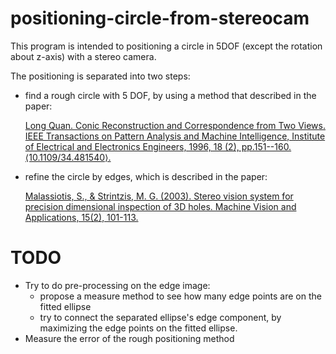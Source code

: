# positioning-circle-from-stereocam

This program is intended to positioning a circle in 5DOF (except the rotation about z-axis) with a stereo camera.

The positioning is separated into two steps:
- find a rough circle with 5 DOF, by using a method that described in the paper:

    [Long Quan. Conic Reconstruction and Correspondence from Two Views. IEEE Transactions on Pattern Analysis and Machine Intelligence, Institute of Electrical and Electronics Engineers, 1996, 18 (2), pp.151--160. ⟨10.1109/34.481540⟩.](https://ieeexplore.ieee.org/abstract/document/481540/)
- refine the circle by edges, which is described in the paper:

    [Malassiotis, S., & Strintzis, M. G. (2003). Stereo vision system for precision dimensional inspection of 3D holes. Machine Vision and Applications, 15(2), 101-113.](https://link.springer.com/article/10.1007/s00138-003-0132-3)

# TODO
- Try to do pre-processing on the edge image: 
    - propose a measure method to see how many edge points are on the fitted ellipse
    - try to connect the separated ellipse's edge component, by maximizing the edge points on the fitted ellipse. 
- Measure the error of the rough positioning method